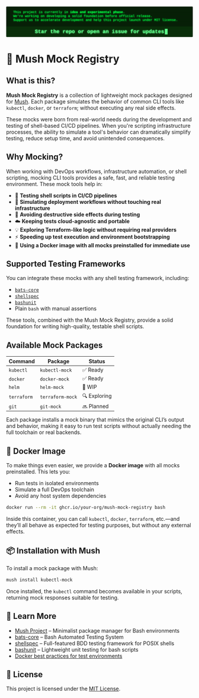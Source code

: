 [![Idea](https://raw.githubusercontent.com/francescobianco/idea/refs/heads/main/idea.svg?v2)](https://github.com/francescobianco/mush-mock/issues/new)

# 🧪 Mush Mock Registry

## What is this?

**Mush Mock Registry** is a collection of lightweight mock packages designed for [Mush](https://github.com/javanile/mush). Each package simulates the behavior of common CLI tools like `kubectl`, `docker`, or `terraform`; without executing any real side effects.

These mocks were born from real-world needs during the development and testing of shell-based CI/CD pipelines. When you're scripting infrastructure processes, the ability to simulate a tool's behavior can dramatically simplify testing, reduce setup time, and avoid unintended consequences.

## Why Mocking?

When working with DevOps workflows, infrastructure automation, or shell scripting, mocking CLI tools provides a safe, fast, and reliable testing environment. These mock tools help in:

* 🧪 **Testing shell scripts in CI/CD pipelines**
* 🚀 **Simulating deployment workflows without touching real infrastructure**
* 🧼 **Avoiding destructive side effects during testing**
* ☁️ **Keeping tests cloud-agnostic and portable**
* 💡 **Exploring Terraform-like logic without requiring real providers**
* ⚡ **Speeding up test execution and environment bootstrapping**
* 🐳 **Using a Docker image with all mocks preinstalled for immediate use**

## Supported Testing Frameworks

You can integrate these mocks with any shell testing framework, including:

* [`bats-core`](https://github.com/bats-core/bats-core)
* [`shellspec`](https://github.com/shellspec/shellspec)
* [`bashunit`](https://github.com/pgrange/bashunit)
* Plain `bash` with manual assertions

These tools, combined with the Mush Mock Registry, provide a solid foundation for writing high-quality, testable shell scripts.

## Available Mock Packages

| Command     | Package          | Status       |
| ----------- | ---------------- | ------------ |
| `kubectl`   | `kubectl-mock`   | ✅ Ready      |
| `docker`    | `docker-mock`    | ✅ Ready      |
| `helm`      | `helm-mock`      | 🚧 WIP       |
| `terraform` | `terraform-mock` | 🔍 Exploring |
| `git`       | `git-mock`       | 🔜 Planned   |

Each package installs a mock binary that mimics the original CLI’s output and behavior, making it easy to run test scripts without actually needing the full toolchain or real backends.

## 🐳 Docker Image

To make things even easier, we provide a **Docker image** with all mocks preinstalled. This lets you:

* Run tests in isolated environments
* Simulate a full DevOps toolchain
* Avoid any host system dependencies

```bash
docker run --rm -it ghcr.io/your-org/mush-mock-registry bash
```

Inside this container, you can call `kubectl`, `docker`, `terraform`, etc.—and they’ll all behave as expected for testing purposes, but without any external effects.

## 📦 Installation with Mush

To install a mock package with Mush:

```bash
mush install kubectl-mock
```

Once installed, the `kubectl` command becomes available in your scripts, returning mock responses suitable for testing.

## 🔗 Learn More

* [Mush Project](https://github.com/javanile/mush) – Minimalist package manager for Bash environments
* [bats-core](https://github.com/bats-core/bats-core) – Bash Automated Testing System
* [shellspec](https://github.com/shellspec/shellspec) – Full-featured BDD testing framework for POSIX shells
* [bashunit](https://github.com/pgrange/bashunit) – Lightweight unit testing for bash scripts
* [Docker best practices for test environments](https://docs.docker.com/develop/dev-best-practices/)

## 📜 License

This project is licensed under the [MIT License](LICENSE).
